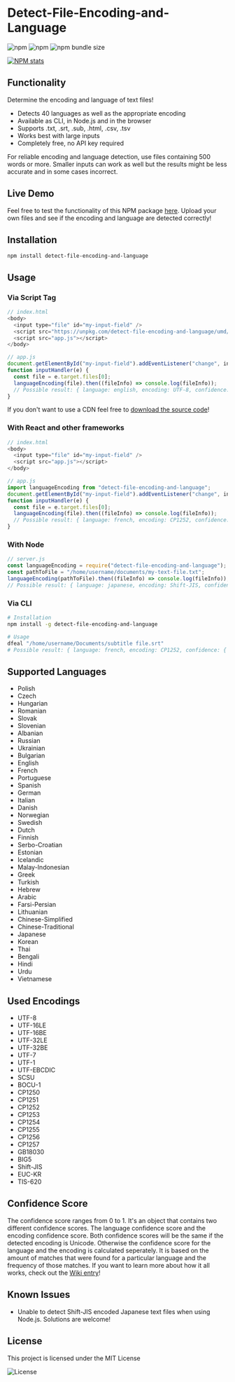 # Detect-File-Encoding-and-Language

![npm](https://img.shields.io/npm/dm/detect-file-encoding-and-language)
![npm](https://img.shields.io/npm/v/detect-file-encoding-and-language)
![npm bundle size](https://img.shields.io/bundlephobia/min/detect-file-encoding-and-language)

[![NPM stats](https://nodei.co/npm/detect-file-encoding-and-language.svg?downloadRank=true&downloads=true)](https://www.npmjs.org/package/detect-file-encoding-and-language)

## Functionality

Determine the encoding and language of text files!

- Detects 40 languages as well as the appropriate encoding
- Available as CLI, in Node.js and in the browser
- Supports .txt, .srt, .sub, .html, .csv, .tsv
- Works best with large inputs
- Completely free, no API key required

For reliable encoding and language detection, use files containing 500 words or more. Smaller inputs can work as well but the results might be less accurate and in some cases incorrect.

## Live Demo

Feel free to test the functionality of this NPM package [here](https://encoding-and-language-detector.netlify.app/). Upload your own files and see if the encoding and language are detected correctly!

## Installation

`npm install detect-file-encoding-and-language`

## Usage

### Via Script Tag

```js
// index.html
<body>
  <input type="file" id="my-input-field" />
  <script src="https://unpkg.com/detect-file-encoding-and-language/umd/language-encoding.min.js"></script>
  <script src="app.js"></script>
</body>

// app.js
document.getElementById("my-input-field").addEventListener("change", inputHandler);
function inputHandler(e) {
  const file = e.target.files[0];
  languageEncoding(file).then((fileInfo) => console.log(fileInfo));
  // Possible result: { language: english, encoding: UTF-8, confidence: { encoding: 1, language: 1 } }
}
```

If you don't want to use a CDN feel free to [download the source code](https://github.com/gignupg/Detect-File-Encoding-and-Language/wiki/Downloading-the-Source-Code)!

### With React and other frameworks

```js
// index.html
<body>
  <input type="file" id="my-input-field" />
  <script src="app.js"></script>
</body>

// app.js
import languageEncoding from "detect-file-encoding-and-language";
document.getElementById("my-input-field").addEventListener("change", inputHandler);
function inputHandler(e) {
  const file = e.target.files[0];
  languageEncoding(file).then((fileInfo) => console.log(fileInfo));
  // Possible result: { language: french, encoding: CP1252, confidence: { encoding: 1, language: 0.97 } }
}
```

### With Node

```js
// server.js
const languageEncoding = require("detect-file-encoding-and-language");
const pathToFile = "/home/username/documents/my-text-file.txt";
languageEncoding(pathToFile).then((fileInfo) => console.log(fileInfo));
// Possible result: { language: japanese, encoding: Shift-JIS, confidence: { encoding: 0.94, language: 0.94 } }
```

### Via CLI

```bash
# Installation
npm install -g detect-file-encoding-and-language

# Usage
dfeal "/home/username/Documents/subtitle file.srt"
# Possible result: { language: french, encoding: CP1252, confidence: { encoding: 0.99, language: 0.99 } }
```

## Supported Languages

- Polish
- Czech
- Hungarian
- Romanian
- Slovak
- Slovenian
- Albanian
- Russian
- Ukrainian
- Bulgarian
- English
- French
- Portuguese
- Spanish
- German
- Italian
- Danish
- Norwegian
- Swedish
- Dutch
- Finnish
- Serbo-Croatian
- Estonian
- Icelandic
- Malay-Indonesian
- Greek
- Turkish
- Hebrew
- Arabic
- Farsi-Persian
- Lithuanian
- Chinese-Simplified
- Chinese-Traditional
- Japanese
- Korean
- Thai
- Bengali
- Hindi
- Urdu
- Vietnamese

## Used Encodings

- UTF-8
- UTF-16LE
- UTF-16BE
- UTF-32LE
- UTF-32BE
- UTF-7
- UTF-1
- UTF-EBCDIC
- SCSU
- BOCU-1
- CP1250
- CP1251
- CP1252
- CP1253
- CP1254
- CP1255
- CP1256
- CP1257
- GB18030
- BIG5
- Shift-JIS
- EUC-KR
- TIS-620

## Confidence Score

The confidence score ranges from 0 to 1. It's an object that contains two different confidence scores. The language confidence score and the encoding confidence score. Both confidence scores will be the same if the detected encoding is Unicode. Otherwise the confidence score for the language and the encoding is calculated seperately. It is based on the amount of matches that were found for a particular language and the frequency of those matches. If you want to learn more about how it all works, check out the [Wiki entry](https://github.com/gignupg/Detect-File-Encoding-and-Language/wiki)!

## Known Issues

- Unable to detect Shift-JIS encoded Japanese text files when using Node.js. Solutions are welcome!

## License

This project is licensed under the MIT License

![License](https://img.shields.io/badge/License-MIT-yellowgreen)
